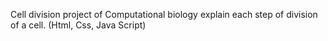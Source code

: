 Cell division project of Computational biology explain each step of division of a cell. 
(Html, Css, Java Script)
